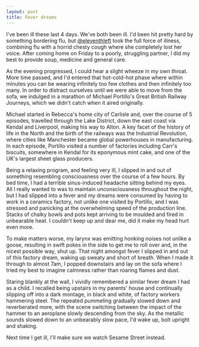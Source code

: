 ```yaml
---
layout: post
title: Fever dreams
---
```


I've been ill these last 4 days. We've both been ill. I'd been hit pretty hard by something bordering flu, but [@eleventhleft](http://www.twitter.com/eleventhleft) took the full force of illness, combining flu with a horrid chesty cough where she completely lost her voice. After coming home on Friday to a poorly, struggling partner, I did my best to provide soup, medicine and general care.

As the evening progressed, I could hear a slight wheeze in my own throat. More time passed, and I'd entered that hot-cold-hot phase where within minutes you can be wearing infinitely too few clothes and then infinitely too many. In order to distract ourselves until we were able to move from the sofa, we indulged in a marathon of Michael Portillo's Great British Railway Journeys, which we didn't catch when it aired originally.

Michael started in Rebecca's home city of Carlisle and, over the course of 5 episodes, travelled through the Lake District, down the east coast via Kendal and Liverpool, making his way to Alton. A key facet of the history of life in the North and the birth of the railways was the Industrial Revolution, where cities like Manchester became global powerhouses in manufacturing. In each episode, Portillo visited a number of factories including Carr's biscuits, somewhere in Kendal for its eponymous mint cake, and one of the UK's largest sheet glass producers.

Being a relaxing program, and feeling very ill, I slipped in and out of something resembling consciousness over the course of a few hours. By bed time, I had a terrible sinus-induced headache sitting behind my eyes. All I really wanted to was to maintain unconsciousness throughout the night, but I had slipped into a fever and my dreams were consumed by having to work in a ceramics factory, not unlike one visited by Portillo, and I was stressed and panicking at the overwhelming speed of the production line. Stacks of chalky bowls and pots kept arriving to be moulded and fired in unbearable heat. I couldn't keep up and dear me, did it make my head hurt even more.

To make matters worse, my larynx was emitting honking noises not unlike a goose, resulting in swift pokes in the side to get me to roll over and, in the nicest possible way, shut up. That night amongst fever I slipped in and out of this factory dream, waking up sweaty and short of breath. When I made it through to almost 7am, I popped downstairs and lay on the sofa where I tried my best to imagine calmness rather than roaring flames and dust.

Staring blankly at the wall, I vividly remembered a similar fever dream I had as a child. I recalled being upstairs in my parents' house and continually slipping off into a dark montage, in black and white, of factory workers hammering steel.  The repeated pummeling gradually slowed down and reverberated more, with the scene switching between the impact of the hammer to an aeroplane slowly descending from the sky. As the metallic sounds slowed down to an unbearably slow pace, I'd wake up, bolt upright and shaking.

Next time I get ill, I'll make sure we watch Sesame Street instead.
